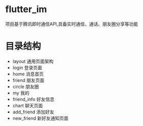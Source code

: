 # flutter_im
项目基于腾讯即时通信API,具备实时通信、通话、朋友圈分享等功能
# 目录结构
- layout 通用页面架构
- login 登录页面 
- home 消息首页
- friend 朋友页面
- circle 朋友圈
- my 我的
- friend_info 好友信息
- chart 聊天页面
- add_friend 添加好友
- new_friend 新好友通知页面

